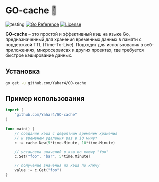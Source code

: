# GO-cache 🚀

![testing](https://github.com/gorilla/mux/actions/workflows/test.yml/badge.svg)
[![Go Reference](https://pkg.go.dev/badge/github.com/Yahar4/GO-cache.svg)](https://pkg.go.dev/github.com/Yahar4/GO-cache)
[![License](https://img.shields.io/badge/license-MIT-blue.svg)](https://github.com/Yahar4/GO-cache/blob/main/LICENSE)

**GO-cache** – это простой и эффективный кэш на языке Go, предназначенный для хранения временных данных в памяти с поддержкой TTL (Time-To-Live). Подходит для использования в веб-приложениях, микросервисах и других проектах, где требуется быстрое кэширование данных.

## Установка


```bash
go get -u github.com/Yahar4/GO-cache
```

## Пример использования
```go
import (
	"github.com/Yahar4/GO-cache"
)

func main() {
	// создание кэша с дефолтным временем хранения
	// и временем удаления раз в 10 минут
	c := cache.New(5*time.Minute, 10*time.Minute)

	// установка значений в кэш по ключу "foo"
	c.Set("foo", "bar", 5*time.Minute)

	// получение значения из кэша по ключу
	value := c.Get("foo")
}
```
